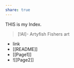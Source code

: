 ```yaml
---
share: true
---
```

THIS is my Index. 

> [!AI]-  Artyfish
> Fishers art

- link
- [[README]]
- [[Page1]]
- ![[Page2]]